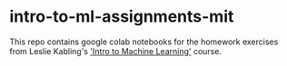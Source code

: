 # intro-to-ml-assignments-mit
This repo contains google colab notebooks for the homework exercises from Leslie Kabling's ['Intro to Machine Learning'](https://bit.ly/intromlmit) course.
